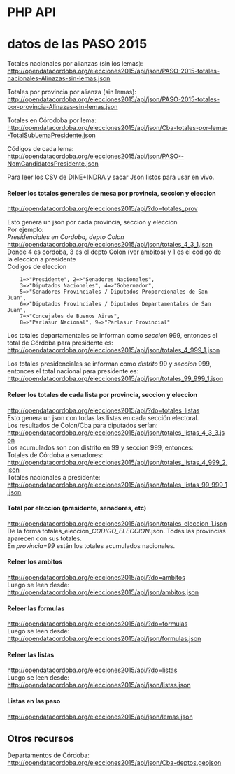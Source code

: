 # PHP API

# datos de las PASO 2015

Totales nacionales por alianzas (sin los lemas):  
http://opendatacordoba.org/elecciones2015/api/json/PASO-2015-totales-nacionales-Alinazas-sin-lemas.json  

Totales por provincia por alianza (sin lemas):  
http://opendatacordoba.org/elecciones2015/api/json/PASO-2015-totales-por-provincia-Alinazas-sin-lemas.json  

Totales en Córodoba por lema:  
http://opendatacordoba.org/elecciones2015/api/json/Cba-totales-por-lema--TotalSubLemaPresidente.json  

Códigos de cada lema:  
http://opendatacordoba.org/elecciones2015/api/json/PASO--NomCandidatosPresidente.json  

Para leer los CSV de DINE+INDRA y sacar Json listos para usar en vivo.  
  
#### Releer los totales generales de mesa por provincia, seccion y eleccion  
http://opendatacordoba.org/elecciones2015/api/?do=totales_prov  

Esto genera un json por cada provincia, seccion y eleccion  
Por ejemplo:  
*Presidenciales en Cordoba, depto Colon*  
http://opendatacordoba.org/elecciones2015/api/json/totales_4_3_1.json  
Donde 4 es cordoba, 3 es el depto Colon (ver ambitos) y 1 es el codigo de la eleccion a presidente  
Codigos de eleccion  
```
	1=>"Presidente", 2=>"Senadores Nacionales",
	3=>"Diputados Nacionales", 4=>"Gobernador",
	5=>"Senadores Provinciales / Diputados Proporcionales de San Juan",
	6=>"Diputados Provinciales / Diputados Departamentales de San Juan",
	7=>"Concejales de Buenos Aires",
	8=>"Parlasur Nacional", 9=>"Parlasur Provincial"
```

Los totales departamentales se informan como *seccion* 999, entonces el total de Córdoba para presidente es:   
http://opendatacordoba.org/elecciones2015/api/json/totales_4_999_1.json  
  
Los totales presidenciales se informan como *distrito* 99 y *seccion* 999, entonces el total nacional para presidente es:  
http://opendatacordoba.org/elecciones2015/api/json/totales_99_999_1.json  

#### Releer los totales de cada lista por provincia, seccion y eleccion  
http://opendatacordoba.org/elecciones2015/api/?do=totales_listas  
Esto genera un json con todas las listas en cada sección electoral.  
Los resultados de Colon/Cba para diputados serían:  
http://opendatacordoba.org/elecciones2015/api/json/totales_listas_4_3_3.json  
Los acumulados son con distrito en 99 y seccion 999, entonces:  
Totales de Córdoba a senadores: http://opendatacordoba.org/elecciones2015/api/json/totales_listas_4_999_2.json  
Totales nacionales a presidente: http://opendatacordoba.org/elecciones2015/api/json/totales_listas_99_999_1.json  

#### Total por eleccion (presidente, senadores, etc)
http://opendatacordoba.org/elecciones2015/api/json/totales_eleccion_1.json  
De la forma totales_eleccion_*CODIGO_ELECCION*.json. Todas las provincias aparecen con sus totales.  
En *provincia=99* están los totales acumulados nacionales.  
  
#### Releer los ambitos
http://opendatacordoba.org/elecciones2015/api/?do=ambitos  
Luego se leen desde:  
http://opendatacordoba.org/elecciones2015/api/json/ambitos.json  

#### Releer las formulas  
http://opendatacordoba.org/elecciones2015/api/?do=formulas  
Luego se leen desde:  
http://opendatacordoba.org/elecciones2015/api/json/formulas.json  

#### Releer las listas  
http://opendatacordoba.org/elecciones2015/api/?do=listas  
Luego se leen desde:  
http://opendatacordoba.org/elecciones2015/api/json/listas.json  

#### Listas en las paso

http://opendatacordoba.org/elecciones2015/api/json/lemas.json  

## Otros recursos

Departamentos de Córdoba:  
http://opendatacordoba.org/elecciones2015/api/json/Cba-deptos.geojson  